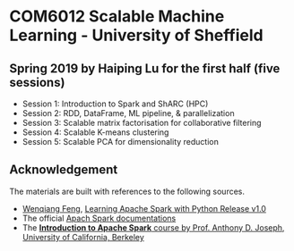 # COM6012 Scalable Machine Learning - University of Sheffield
## Spring 2019 by Haiping Lu for the first half (five sessions)
* Session 1: Introduction to Spark and ShARC (HPC)
* Session 2: RDD, DataFrame, ML pipeline, & parallelization
* Session 3: Scalable matrix factorisation for collaborative filtering
* Session 4: Scalable K-means clustering
* Session 5: Scalable PCA for dimensionality reduction

## Acknowledgement
The materials are built with references to the following sources.
* [Wenqiang Feng](http://web.utk.edu/~wfeng1/), [Learning Apache Spark with Python Release v1.0](https://runawayhorse001.github.io/LearningApacheSpark/pyspark.pdf)
* The official [Apach Spark documentations](https://spark.apache.org/)
* The [**Introduction to Apache Spark** course by Prof. Anthony D. Joseph, University of California, Berkeley](https://www.edx.org/course/introduction-apache-spark-uc-berkeleyx-cs105x)
